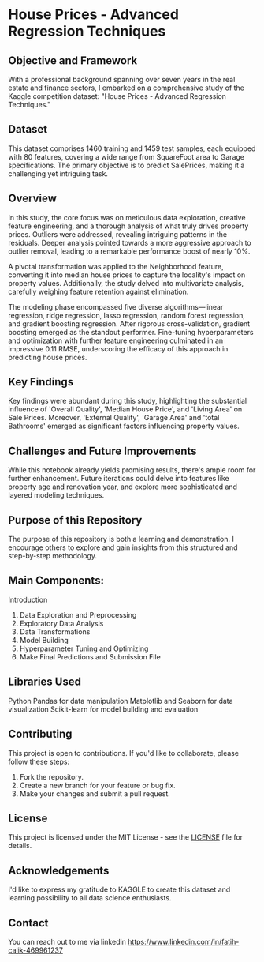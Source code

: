 # House Prices - Advanced Regression Techniques

## Objective and Framework
With a professional background spanning over seven years in the real estate and finance sectors, I embarked on a comprehensive study of the Kaggle competition dataset: "House Prices - Advanced Regression Techniques."

## Dataset
This dataset comprises 1460 training and 1459 test samples, each equipped with 80 features, covering a wide range from SquareFoot area to Garage specifications. The primary objective is to predict SalePrices, making it a challenging yet intriguing task.

## Overview
In this study, the core focus was on meticulous data exploration, creative feature engineering, and a thorough analysis of what truly drives property prices. Outliers were addressed, revealing intriguing patterns in the residuals. Deeper analysis pointed towards a more aggressive approach to outlier removal, leading to a remarkable performance boost of nearly 10%.

A pivotal transformation was applied to the Neighborhood feature, converting it into median house prices to capture the locality's impact on property values. Additionally, the study delved into multivariate analysis, carefully weighing feature retention against elimination.

The modeling phase encompassed five diverse algorithms—linear regression, ridge regression, lasso regression, random forest regression, and gradient boosting regression. After rigorous cross-validation, gradient boosting emerged as the standout performer. Fine-tuning hyperparameters and optimization with further feature engineering culminated in an impressive 0.11 RMSE, underscoring the efficacy of this approach in predicting house prices.

## Key Findings
Key findings were abundant during this study, highlighting the substantial influence of 'Overall Quality', 'Median House Price', and 'Living Area' on Sale Prices. Moreover, 'External Quality', 'Garage Area' and 'total Bathrooms' emerged as significant factors influencing property values.

## Challenges and Future Improvements
While this notebook already yields promising results, there's ample room for further enhancement. Future iterations could delve into features like property age and renovation year, and explore more sophisticated and layered modeling techniques.

## Purpose of this Repository
The purpose of this repository is both a learning and demonstration. I encourage others to explore and gain insights from this structured and step-by-step methodology.

## Main Components:
Introduction
1. Data Exploration and Preprocessing
2. Exploratory Data Analysis
3. Data Transformations
4. Model Building
5. Hyperparameter Tuning and Optimizing
6. Make Final Predictions and Submission File

## Libraries Used
Python
Pandas for data manipulation
Matplotlib and Seaborn for data visualization
Scikit-learn for model building and evaluation


## Contributing

This project is open to contributions. If you'd like to collaborate, please follow these steps:

1. Fork the repository.
2. Create a new branch for your feature or bug fix.
3. Make your changes and submit a pull request.

## License

This project is licensed under the MIT License - see the [LICENSE](LICENSE) file for details.

## Acknowledgements

I'd like to express my gratitude to KAGGLE to create this dataset and learning possibility to all data science enthusiasts.

## Contact

You can reach out to me via linkedin https://www.linkedin.com/in/fatih-calik-469961237


